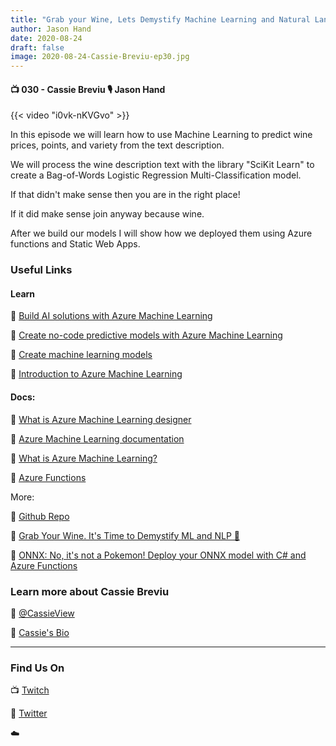 ```yaml
---
title: "Grab your Wine, Lets Demystify Machine Learning and Natural Language Processing (NLP) 🍷"
author: Jason Hand
date: 2020-08-24
draft: false
image: 2020-08-24-Cassie-Breviu-ep30.jpg
---
```


#### 📺 030 - Cassie Breviu 🎙️ Jason Hand

<!--more-->

{{< video "i0vk-nKVGvo" >}}

In this episode we will learn how to use Machine Learning to predict wine prices, points, and variety from the text description. 

We will process the wine description text with the library "SciKit Learn" to create a Bag-of-Words Logistic Regression Multi-Classification model. 

If that didn't make sense then you are in the right place! 

If it did make sense join anyway because wine. 

After we build our models I will show how we deployed them using Azure functions and Static Web Apps.

### Useful Links

#### Learn
🔗 [Build AI solutions with Azure Machine Learning](https://docs.microsoft.com/en-us/learn/paths/build-ai-solutions-with-azure-ml-service/?WT.mc_id=allaroundazure-blog-cassieb)

🔗 [Create no-code predictive models with Azure Machine Learning](https://docs.microsoft.com/en-us/learn/paths/create-no-code-predictive-models-azure-machine-learning/?WT.mc_id=allaroundazure-blog-cassieb)

🔗 [Create machine learning models](https://docs.microsoft.com/en-us/learn/paths/create-machine-learn-models/?WT.mc_id=allaroundazure-blog-cassieb)

🔗 [Introduction to Azure Machine Learning](https://docs.microsoft.com/en-us/learn/modules/intro-to-azure-machine-learning-service/?WT.mc_id=allaroundazure-blog-cassieb)

#### Docs:
🔗 [What is Azure Machine Learning designer](https://docs.microsoft.com/en-us/azure/machine-learning/overview-what-is-azure-ml?WT.mc_id=allaroundazure-blog-cassieb)

🔗 [Azure Machine Learning documentation](https://docs.microsoft.com/en-us/azure/machine-learning/?WT.mc_id=allaroundazure-blog-cassieb)

🔗 [What is Azure Machine Learning?](https://docs.microsoft.com/en-us/azure/machine-learning/overview-what-is-azure-ml?WT.mc_id=allaroundazure-blog-cassieb)

🔗 [Azure Functions](https://docs.microsoft.com/en-us/azure/azure-functions/?WT.mc_id=allaroundazure-blog-cassieb)

More:

🔗 [Github Repo](https://github.com/cassieview/onnx-csharp-serverless)

🔗 [Grab Your Wine. It's Time to Demystify ML and NLP 🍷](https://dev.to/azure/grab-your-wine-it-s-time-to-demystify-ml-and-nlp-47f7)

🔗 [ONNX: No, it's not a Pokemon! Deploy your ONNX model with C# and Azure Functions](https://dev.to/azure/onnx-no-it-s-not-a-pokemon-deploy-your-onnx-model-with-c-and-azure-functions-28f)

### Learn more about Cassie Breviu

🔗 [@CassieView](https://twitter.com/cassieview)

🔗 [Cassie's Bio](https://developer.microsoft.com/en-us/advocates/cassie-breviu)


---

### Find Us On

📺 [Twitch](https://www.twitch.tv/microsoftdeveloper)

🔗 [Twitter](https://twitter.com/jasonhand)

☁️
